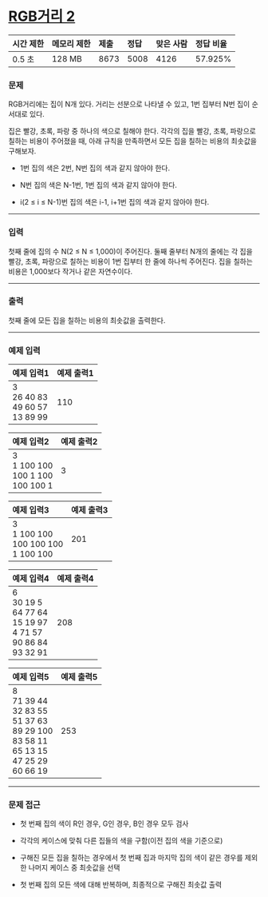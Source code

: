 # [RGB거리 2](https://www.acmicpc.net/problem/17404)

<div align = center>

| 시간 제한 | 메모리 제한 | 제출 | 정답 | 맞은 사람 | 정답 비율 |
| :-------- | :---------- | :--- | :--- | :-------- | :-------- |
| 0.5 초    | 128 MB      | 8673 | 5008 | 4126      | 57.925%   |

</div>

### 문제

RGB거리에는 집이 N개 있다. 거리는 선분으로 나타낼 수 있고, 1번 집부터 N번 집이 순서대로 있다.

집은 빨강, 초록, 파랑 중 하나의 색으로 칠해야 한다. 각각의 집을 빨강, 초록, 파랑으로 칠하는 비용이 주어졌을 때, 아래 규칙을 만족하면서 모든 집을 칠하는 비용의 최솟값을 구해보자.

- 1번 집의 색은 2번, N번 집의 색과 같지 않아야 한다.

- N번 집의 색은 N-1번, 1번 집의 색과 같지 않아야 한다.

- i(2 ≤ i ≤ N-1)번 집의 색은 i-1, i+1번 집의 색과 같지 않아야 한다.

---

### 입력

첫째 줄에 집의 수 N(2 ≤ N ≤ 1,000)이 주어진다. 둘째 줄부터 N개의 줄에는 각 집을 빨강, 초록, 파랑으로 칠하는 비용이 1번 집부터 한 줄에 하나씩 주어진다. 집을 칠하는 비용은 1,000보다 작거나 같은 자연수이다.

---

### 출력

첫째 줄에 모든 집을 칠하는 비용의 최솟값을 출력한다.

---

### 예제 입력

| 예제 입력1                               | 예제 출력1 |
| :--------------------------------------- | :--------- |
| 3<br/>26 40 83<br/>49 60 57<br/>13 89 99 | 110        |

| 예제 입력2                                  | 예제 출력2 |
| :------------------------------------------ | :--------- |
| 3<br/>1 100 100<br/>100 1 100<br/>100 100 1 | 3          |

| 예제 입력3                                    | 예제 출력3 |
| :-------------------------------------------- | :--------- |
| 3<br/>1 100 100<br/>100 100 100<br/>1 100 100 | 201        |

| 예제 입력4                                                                    | 예제 출력4 |
| :---------------------------------------------------------------------------- | :--------- |
| 6<br/>30 19 5<br/>64 77 64<br/>15 19 97<br/>4 71 57<br/>90 86 84<br/>93 32 91 | 208        |

| 예제 입력5                                                                                                 | 예제 출력5 |
| :--------------------------------------------------------------------------------------------------------- | :--------- |
| 8<br/>71 39 44<br/>32 83 55<br/>51 37 63<br/>89 29 100<br/>83 58 11<br/>65 13 15<br/>47 25 29<br/>60 66 19 | 253        |

---

### 문제 접근

- 첫 번째 집의 색이 R인 경우, G인 경우, B인 경우 모두 검사

- 각각의 케이스에 맞춰 다른 집들의 색을 구함(이전 집의 색을 기준으로)

- 구해진 모든 집을 칠하는 경우에서 첫 번째 집과 마지막 집의 색이 같은 경우를 제외한 나머지 케이스 중 최솟값을 선택

- 첫 번째 집의 모든 색에 대해 반복하며, 최종적으로 구해진 최솟값 출력
